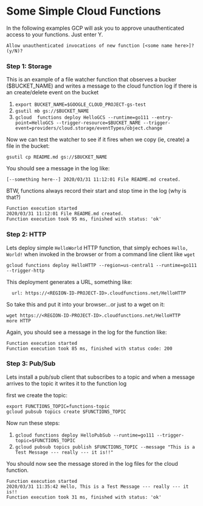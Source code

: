 # Some Simple Cloud Functions

In the following examples GCP will ask you to approve unauthenticated access to your functions. Just enter Y.

```
Allow unauthenticated invocations of new function [<some name here>]? (y/N)?
```
### Step 1: Storage
This is an example of a file watcher function that observes a bucker ($BUCKET_NAME) and writes a message to the cloud function
log if there is an create/delete event on the bucket

1. `export BUCKET_NAME=$GOOGLE_CLOUD_PROJECT-gs-test`
1. `gsutil mb gs://$BUCKET_NAME`
1. `gcloud  functions deploy HelloGCS --runtime=go111 --entry-point=HelloGCS --trigger-resource=$BUCKET_NAME --trigger-event=providers/cloud.storage/eventTypes/object.change`

Now we can test the watcher to see if it fires when we copy (ie, create) a file in the bucket:
```
gsutil cp README.md gs://$BUCKET_NAME
```

You should see a message in the log like:

```
[--something here--] 2020/03/31 11:12:01 File README.md created.
```
BTW, functions always record their start and stop time in the log (why is that?)

```
Function execution started
2020/03/31 11:12:01 File README.md created.
Function execution took 95 ms, finished with status: 'ok'

```

### Step 2: HTTP

Lets deploy simple ``HelloWorld`` HTTP function, that simply echoes ``Hello, World!`` when invoked 
in the browser or from a command line client like ``wget``

```
gcloud functions deploy HelloHTTP --region=us-central1 --runtime=go111 --trigger-http
```
This deployment generates a URL, something like:

```
  url: https://<REGION-ID-PROJECT-ID>.cloudfunctions.net/HelloHTTP
```

So take this and put it into your browser...or just to a wget on it:

```
wget https://<REGION-ID-PROJECT-ID>.cloudfunctions.net/HelloHTTP
more HTTP
```
Again, you should see a message in the log for the function like:

```
Function execution started
Function execution took 85 ms, finished with status code: 200
```

### Step 3: Pub/Sub

Lets install a pub/sub client that subscribes to a topic and when
a message arrives to the topic it writes it to the function log

first we create the topic:
```
export FUNCTIONS_TOPIC=functions-topic
gcloud pubsub topics create $FUNCTIONS_TOPIC
```
Now run these steps:

1. `gcloud functions deploy HelloPubSub --runtime=go111 --trigger-topic=$FUNCTIONS_TOPIC`
1. `gcloud pubsub topics publish $FUNCTIONS_TOPIC --message "This is a Test Message --- really --- it is!!"`

You should now see the message stored in the log files for the cloud function.

```
Function execution started
2020/03/31 11:35:42 Hello, This is a Test Message --- really --- it is!!
Function execution took 31 ms, finished with status: 'ok'
```